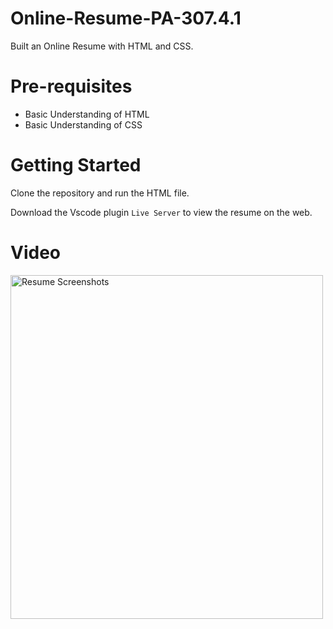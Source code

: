# Online-Resume-PA-307.4.1

Built an Online Resume with HTML and CSS.

# Pre-requisites

- Basic Understanding of HTML
- Basic Understanding of CSS

# Getting Started

Clone the repository and run the HTML file.

Download the Vscode plugin `Live Server` to view the resume on the web.

# Video

<img width="500" height="550" src="resume.gif" alt="Resume Screenshots" />

